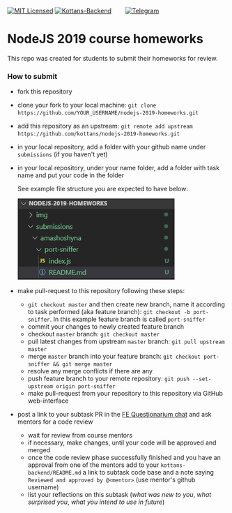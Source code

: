 [![MIT Licensed][icon-mit]][license]
[![Kottans-Backend][icon-kottans-be]][kottans-backend]
&nbsp;&nbsp;&nbsp;&nbsp;&nbsp;&nbsp;
[![Telegram][icon-chat]][chat]

#  NodeJS 2019 course homeworks
This repo was created for students to submit their homeworks for review. 

### How to submit
- fork this repository
- clone your fork to your local machine: `git clone https://github.com/YOUR_USERNAME/nodejs-2019-homeworks.git`
- add this repository as an upstream: `git remote add upstream https://github.com/kottans/nodejs-2019-homeworks.git`
- in your local repository, add a folder with your github name under  `submissions` (if you haven't yet)
- in your local repository, under your name folder, add a folder with task name and put your code in the folder

  See example file structure you are expected to have below:

  ![File structure example](img/file-structure.png)

- make pull-request to this repository following these steps:
  - `git checkout master` and then create new branch, name it according to task performed (aka feature branch): `git checkout -b port-sniffer`. In this example feature branch is called `port-sniffer`
  - commit your changes to newly created feature branch
  - checkout `master` branch: `git checkout master`
  - pull latest changes from upstream `master` branch: `git pull upstream master`
  - merge `master` branch into your feature branch: `git checkout port-sniffer && git merge master`
  - resolve any merge conflicts if there are any
  - push feature branch to your remote repository: `git push --set-upstream origin port-sniffer`
  - make pull-request from your repository to this repository via GitHub web-interface
- post a link to your subtask PR in the
     [FE Questionarium chat](https://t.me/joinchat/DqrdixM_mjurcmQkkQ11Og)
     and ask mentors for a code review
     * wait for review from course mentors
     * if necessary, make changes, until your code will be approved and merged
     * once the code review phase successfully finished
     and you have an approval from one of the mentors
     add to your `kottans-backend/README.md`
     a link to subtask code base and
     a note saying `Reviewed and approved by @<mentor>`
     (use mentor's github username)
   * list your reflections on this subtask
     (_what was new to you_, _what surprised you_, _what you intend to use in future_)
     
[icon-mit]: https://img.shields.io/badge/license-MIT-blue.svg
[license]: https://github.com/OleksiyRudenko/a-tiny-JS-world/blob/master/LICENSE.md
[icon-chat]: https://img.shields.io/badge/chat-on%20telegram-blue.svg

[icon-kottans-be]: https://img.shields.io/badge/%3D(%5E.%5E)%3D-backend-yellow.svg
[kottans-backend]: https://github.com/kottans/backend
[chat]: https://t.me/joinchat/Dqrdixe1c2K9bXUFBzNWtg

